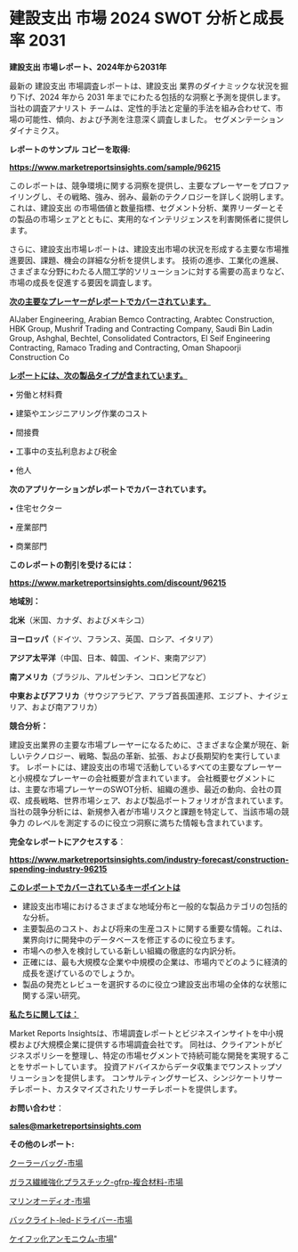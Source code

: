 # 建設支出 市場 2024 SWOT 分析と成長率 2031

<strong>建設支出 市場レポート、2024年から2031年</strong>

最新の 建設支出 市場調査レポートは、建設支出 業界のダイナミックな状況を掘り下げ、2024 年から 2031 年までにわたる包括的な洞察と予測を提供します。当社の調査アナリスト チームは、定性的手法と定量的手法を組み合わせて、市場の可能性、傾向、および予測を注意深く調査しました。 セグメンテーションダイナミクス。



<strong>レポートのサンプル コピーを取得:</strong> <a href=https://www.marketreportsinsights.com/sample/96215>

<strong><u>https://www.marketreportsinsights.com/sample/96215</u></strong></a>

このレポートは、競争環境に関する洞察を提供し、主要なプレーヤーをプロファイリングし、その戦略、強み、弱み、最新のテクノロジーを詳しく説明します。 これは、建設支出 の市場価値と数量指標、セグメント分析、業界リーダーとその製品の市場シェアとともに、実用的なインテリジェンスを利害関係者に提供します。

さらに、建設支出市場レポートは、建設支出市場の状況を形成する主要な市場推進要因、課題、機会の詳細な分析を提供します。 技術の進歩、工業化の進展、さまざまな分野にわたる人間工学的ソリューションに対する需要の高まりなど、市場の成長を促進する要因を調査します。



<strong><u>次の主要なプレーヤーがレポートでカバーされています。</u></strong>

AlJaber Engineering, Arabian Bemco Contracting, Arabtec Construction, HBK Group, Mushrif Trading and Contracting Company, Saudi Bin Ladin Group, Ashghal, Bechtel, Consolidated Contractors, El Seif Engineering Contracting, Ramaco Trading and Contracting, Oman Shapoorji Construction Co



<strong><u><b>レポートには、次の製品タイプが含まれています。</b></u></strong>

• 労働と材料費

• 建築やエンジニアリング作業のコスト

• 間接費

• 工事中の支払利息および税金

• 他人



<strong><b>次のアプリケーションがレポートでカバーされています。</b></strong>

• 住宅セクター

• 産業部門

• 商業部門



<strong><b>このレポートの割引を受けるには：</b></strong><a href=https://www.marketreportsinsights.com/discount/96215>

<strong><u>https://www.marketreportsinsights.com/discount/96215</u></strong></a>



<strong>地域別：</strong>



<strong>北米</strong>（米国、カナダ、およびメキシコ）



<strong>ヨーロッパ</strong>（ドイツ、フランス、英国、ロシア、イタリア）



<strong>アジア太平洋</strong>（中国、日本、韓国、インド、東南アジア）



<strong>南アメリカ</strong>（ブラジル、アルゼンチン、コロンビアなど）



<strong>中東およびアフリカ</strong>（サウジアラビア、アラブ首長国連邦、エジプト、ナイジェリア、および南アフリカ）



<strong>競合分析：</strong>

建設支出業界の主要な市場プレーヤーになるために、さまざまな企業が現在、新しいテクノロジー、戦略、製品の革新、拡張、および長期契約を実行しています。 レポートには、建設支出の市場で活動しているすべての主要なプレーヤーと小規模なプレーヤーの会社概要が含まれています。 会社概要セグメントには、主要な市場プレーヤーのSWOT分析、組織の進歩、最近の動向、会社の買収、成長戦略、世界市場シェア、および製品ポートフォリオが含まれています。 当社の競争分析には、新規参入者が市場リスクと課題を特定して、当該市場の競争力 のレベルを測定するのに役立つ洞察に満ちた情報も含まれています。



<strong>完全なレポートにアクセスする</strong>：

<a href=https://www.marketreportsinsights.com/industry-forecast/construction-spending-industry-96215>

<strong><u>https://www.marketreportsinsights.com/industry-forecast/construction-spending-industry-96215</u></strong></a>



<strong><u><b>このレポートでカバーされているキーポイントは</b></u></strong>
<ul>
  <li>建設支出市場におけるさまざまな地域分布と一般的な製品カテゴリの包括的な分析。</li>
  <li>主要製品のコスト、および将来の生産コストに関する重要な情報。これは、業界向けに開発中のデータベースを修正するのに役立ちます。</li>
  <li>市場への参入を検討している新しい組織の徹底的な内訳分析。</li>
  <li>正確には、最も大規模な企業や中規模の企業は、市場内でどのように経済的成長を遂げているのでしょうか。</li>
  <li>製品の発売とレビューを選択するのに役立つ建設支出市場の全体的な状態に関する深い研究。</li>
</ul>


<strong><u><b>私たちに関しては：</b></u></strong>

Market Reports Insightsは、市場調査レポートとビジネスインサイトを中小規模および大規模企業に提供する市場調査会社です。 同社は、クライアントがビジネスポリシーを整理し、特定の市場セグメントで持続可能な開発を実現することをサポートしています。 投資アドバイスからデータ収集までワンストップソリューションを提供します。 コンサルティングサービス、シンジケートリサーチレポート、カスタマイズされたリサーチレポートを提供します。



<strong><b>お問い合わせ</b></strong>：

<a href=mailto:sales@marketreportsinsights.com>

<strong><u>sales@marketreportsinsights.com</u></strong></a>



<strong>その他のレポート:</strong>

<a href=https://www.linkedin.com/pulse/クーラーバッグ-市場-2023-年のダイナミクスとビジネストレンド-2030-ri7uf/>クーラーバッグ-市場</a>

<a href=https://www.linkedin.com/pulse/ガラス繊維強化プラスチック-gfrp-複合材料-市場-2023-総利益と主要ベンダー-6pdxf/>ガラス繊維強化プラスチック-gfrp-複合材料-市場</a>

<a href=https://www.linkedin.com/pulse/マリンオーディオ-市場-2023-swot-分析と成長率-2030-analytics-achievers-24-analysis-mwnjf/>マリンオーディオ-市場</a>

<a href=https://www.linkedin.com/pulse/バックライト-led-ドライバー-市場-2023-年のダイナミクスとビジネストレンド-vjzvf/>バックライト-led-ドライバー-市場</a>

<a href=https://www.linkedin.com/pulse/ケイフッ化アンモニウム-市場-2023-swot-分析と最新イノベーション-sypmf/>ケイフッ化アンモニウム-市場</a>"

